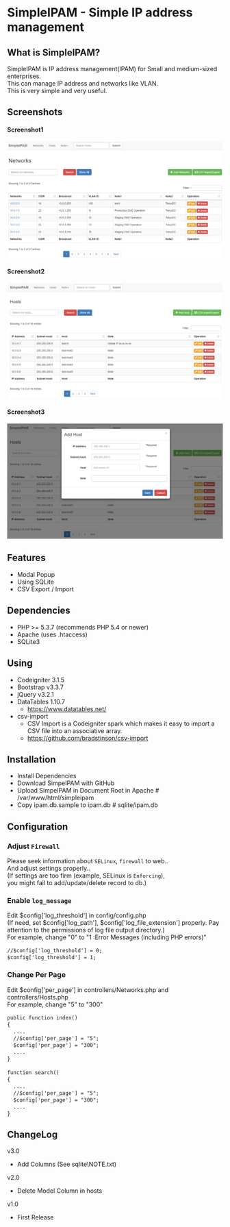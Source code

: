 # SimpleIPAM - Simple IP address management


## What is SimpleIPAM?
SimpleIPAM is IP address management(IPAM) for Small and medium-sized enterprises.  
This can manage IP address and networks like VLAN.  
This is very simple and very useful.  


## Screenshots
#### Screenshot1
![Network1](_doc/screenshots/Networks1.png)
#### Screenshot2
![Hosts1](_doc/screenshots/Hosts1.png)
#### Screenshot3
![Hosts2](_doc/screenshots/Hosts2.png)


## Features
* Modal Popup
* Using SQLite
* CSV Export / Import 


## Dependencies
* PHP >= 5.3.7 (recommends PHP 5.4 or newer)
* Apache (uses .htaccess)
* SQLite3

## Using
* Codeigniter 3.1.5
* Bootstrap v3.3.7
* jQuery v3.2.1
* DataTables 1.10.7
  * https://www.datatables.net/
* csv-import
  * CSV Import is a Codeigniter spark which makes it easy to import a CSV file into an associative array.
  * https://github.com/bradstinson/csv-import


## Installation
- Install Dependencies
- Download SimpeIPAM with GitHub
- Upload SimpeIPAM in Document Root in Apache # /var/www/html/simpleipam
- Copy ipam.db.sample to ipam.db   # sqlite/ipam.db


## Configuration
### Adjust `Firewall` 
Please seek information about `SELinux`, `firewall` to web..  
And adjust settings properly..  
(If settings are too firm (example, SELinux is `Enforcing`),   
 you might fail to add/update/delete record to db.)  

### Enable `log_message`
Edit $config['log_threshold'] in config/config.php  
(If need, set $config['log_path'], $config['log_file_extension'] properly. 
 Pay attention to the permissions of log file output directory.)  
For example, change "0" to "1 :Error Messages (including PHP errors)"

```
//$config['log_threshold'] = 0;
$config['log_threshold'] = 1;
```

### Change Per Page
Edit $config['per_page'] in controllers/Networks.php and controllers/Hosts.php  
For example, change "5" to "300"  

```
public function index()
{
  ....
  //$config['per_page'] = "5";
  $config['per_page'] = "300";
  ....
}

function search()
{
  ....
  //$config['per_page'] = "5";
  $config['per_page'] = "300";
  ....
}
```


## ChangeLog
v3.0
  * Add Columns (See sqlite\NOTE.txt)

v2.0
  * Delete Model Column in hosts

v1.0
  * First Release